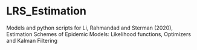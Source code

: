 # LRS_Estimation
Models and python scripts for Li, Rahmandad and Sterman (2020), Estimation Schemes of Epidemic Models: Likelihood functions, Optimizers and Kalman Filtering
